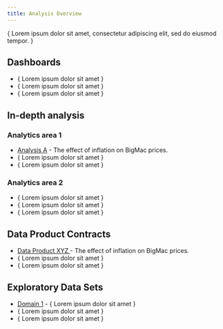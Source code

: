 ```yaml
---
title: Analysis Overview
---
```

<!---
The Analysis overview document is intended to be the gateway to the analytics documents and reporting of the project.

File name: /documentation/analysis/index.md
--->

{ Lorem ipsum dolor sit amet, consectetur adipiscing elit, sed do eiusmod tempor. }  

<!-- Provide a brief description and links to the detailed information about a specific topic area. --->
## Dashboards
- { Lorem ipsum dolor sit amet }  
- { Lorem ipsum dolor sit amet }  
- { Lorem ipsum dolor sit amet }  

## In-depth analysis
### Analytics area 1
- [Analysis A](example/analysis.md) - The effect of inflation on BigMac prices.  
- { Lorem ipsum dolor sit amet }  
- { Lorem ipsum dolor sit amet }  

### Analytics area 2
- { Lorem ipsum dolor sit amet }  
- { Lorem ipsum dolor sit amet }  
- { Lorem ipsum dolor sit amet }  

## Data Product Contracts
- [Data Product XYZ ](../documentation/reference/project_management/2_Delivery/DPC-NNN_data-product-context.md) - The effect of inflation on BigMac prices.
- { Lorem ipsum dolor sit amet }  
- { Lorem ipsum dolor sit amet }  

## Exploratory Data Sets
- [Domain 1]() - { Lorem ipsum dolor sit amet }  
- { Lorem ipsum dolor sit amet }  
- { Lorem ipsum dolor sit amet }  